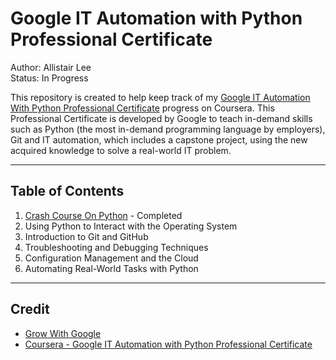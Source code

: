 # Google IT Automation with Python Professional Certificate

Author: Allistair Lee  
Status: In Progress

This repository is created to help keep track of my [Google IT Automation With Python Professional Certificate](https://www.coursera.org/professional-certificates/google-it-automation) progress on Coursera. This Professional Certificate is developed by Google to teach in-demand skills such as Python (the most in-demand programming language by employers), Git and IT automation, which includes a capstone project, using the new acquired knowledge to solve a real-world IT problem.

---

## Table of Contents

1. [Crash Course On Python](https://github.com/allistairlee/Google-IT-Automation-with-Python-Professional-Certificate/tree/master/Course%201%20-%20Crash%20Course%20on%20Python) - Completed
2. Using Python to Interact with the Operating System
3. Introduction to Git and GitHub
4. Troubleshooting and Debugging Techniques
5. Configuration Management and the Cloud
6. Automating Real-World Tasks with Python

---

## Credit

* [Grow With Google](https://grow.google/)
* [Coursera - Google IT Automation with Python Professional Certificate](https://www.coursera.org/professional-certificates/google-it-automation)  
